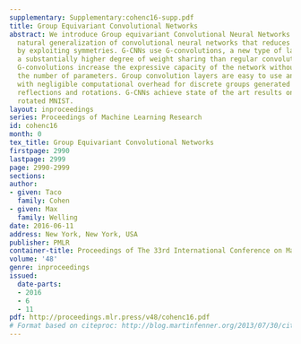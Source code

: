 ```yaml
---
supplementary: Supplementary:cohenc16-supp.pdf
title: Group Equivariant Convolutional Networks
abstract: We introduce Group equivariant Convolutional Neural Networks (G-CNNs), a
  natural generalization of convolutional neural networks that reduces sample complexity
  by exploiting symmetries. G-CNNs use G-convolutions, a new type of layer that enjoys
  a substantially higher degree of weight sharing than regular convolution layers.
  G-convolutions increase the expressive capacity of the network without increasing
  the number of parameters. Group convolution layers are easy to use and can be implemented
  with negligible computational overhead for discrete groups generated by translations,
  reflections and rotations. G-CNNs achieve state of the art results on CIFAR10 and
  rotated MNIST.
layout: inproceedings
series: Proceedings of Machine Learning Research
id: cohenc16
month: 0
tex_title: Group Equivariant Convolutional Networks
firstpage: 2990
lastpage: 2999
page: 2990-2999
sections: 
author:
- given: Taco
  family: Cohen
- given: Max
  family: Welling
date: 2016-06-11
address: New York, New York, USA
publisher: PMLR
container-title: Proceedings of The 33rd International Conference on Machine Learning
volume: '48'
genre: inproceedings
issued:
  date-parts:
  - 2016
  - 6
  - 11
pdf: http://proceedings.mlr.press/v48/cohenc16.pdf
# Format based on citeproc: http://blog.martinfenner.org/2013/07/30/citeproc-yaml-for-bibliographies/
---
```

